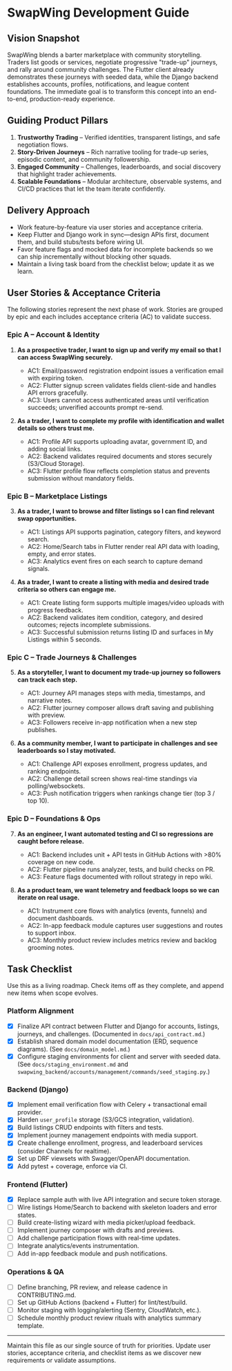 # SwapWing Development Guide

## Vision Snapshot
SwapWing blends a barter marketplace with community storytelling. Traders list goods or services, negotiate progressive "trade-up" journeys, and rally around community challenges. The Flutter client already demonstrates these journeys with seeded data, while the Django backend establishes accounts, profiles, notifications, and league content foundations. The immediate goal is to transform this concept into an end-to-end, production-ready experience.

## Guiding Product Pillars
1. **Trustworthy Trading** – Verified identities, transparent listings, and safe negotiation flows.
2. **Story-Driven Journeys** – Rich narrative tooling for trade-up series, episodic content, and community followership.
3. **Engaged Community** – Challenges, leaderboards, and social discovery that highlight trader achievements.
4. **Scalable Foundations** – Modular architecture, observable systems, and CI/CD practices that let the team iterate confidently.

## Delivery Approach
* Work feature-by-feature via user stories and acceptance criteria.
* Keep Flutter and Django work in sync—design APIs first, document them, and build stubs/tests before wiring UI.
* Favor feature flags and mocked data for incomplete backends so we can ship incrementally without blocking other squads.
* Maintain a living task board from the checklist below; update it as we learn.

## User Stories & Acceptance Criteria
The following stories represent the next phase of work. Stories are grouped by epic and each includes acceptance criteria (AC) to validate success.

### Epic A – Account & Identity
1. **As a prospective trader, I want to sign up and verify my email so that I can access SwapWing securely.**
   * AC1: Email/password registration endpoint issues a verification email with expiring token.
   * AC2: Flutter signup screen validates fields client-side and handles API errors gracefully.
   * AC3: Users cannot access authenticated areas until verification succeeds; unverified accounts prompt re-send.

2. **As a trader, I want to complete my profile with identification and wallet details so others trust me.**
   * AC1: Profile API supports uploading avatar, government ID, and adding social links.
   * AC2: Backend validates required documents and stores securely (S3/Cloud Storage).
   * AC3: Flutter profile flow reflects completion status and prevents submission without mandatory fields.

### Epic B – Marketplace Listings
3. **As a trader, I want to browse and filter listings so I can find relevant swap opportunities.**
   * AC1: Listings API supports pagination, category filters, and keyword search.
   * AC2: Home/Search tabs in Flutter render real API data with loading, empty, and error states.
   * AC3: Analytics event fires on each search to capture demand signals.

4. **As a trader, I want to create a listing with media and desired trade criteria so others can engage me.**
   * AC1: Create listing form supports multiple images/video uploads with progress feedback.
   * AC2: Backend validates item condition, category, and desired outcomes; rejects incomplete submissions.
   * AC3: Successful submission returns listing ID and surfaces in My Listings within 5 seconds.

### Epic C – Trade Journeys & Challenges
5. **As a storyteller, I want to document my trade-up journey so followers can track each step.**
   * AC1: Journey API manages steps with media, timestamps, and narrative notes.
   * AC2: Flutter journey composer allows draft saving and publishing with preview.
   * AC3: Followers receive in-app notification when a new step publishes.

6. **As a community member, I want to participate in challenges and see leaderboards so I stay motivated.**
   * AC1: Challenge API exposes enrollment, progress updates, and ranking endpoints.
   * AC2: Challenge detail screen shows real-time standings via polling/websockets.
   * AC3: Push notification triggers when rankings change tier (top 3 / top 10).

### Epic D – Foundations & Ops
7. **As an engineer, I want automated testing and CI so regressions are caught before release.**
   * AC1: Backend includes unit + API tests in GitHub Actions with >80% coverage on new code.
   * AC2: Flutter pipeline runs analyzer, tests, and build checks on PR.
   * AC3: Feature flags documented with rollout strategy in repo wiki.

8. **As a product team, we want telemetry and feedback loops so we can iterate on real usage.**
   * AC1: Instrument core flows with analytics (events, funnels) and document dashboards.
   * AC2: In-app feedback module captures user suggestions and routes to support inbox.
   * AC3: Monthly product review includes metrics review and backlog grooming notes.

## Task Checklist
Use this as a living roadmap. Check items off as they complete, and append new items when scope evolves.

### Platform Alignment
- [x] Finalize API contract between Flutter and Django for accounts, listings, journeys, and challenges. (Documented in `docs/api_contract.md`.)
- [x] Establish shared domain model documentation (ERD, sequence diagrams). (See `docs/domain_model.md`.)
- [x] Configure staging environments for client and server with seeded data. (See `docs/staging_environment.md` and `swapwing_backend/accounts/management/commands/seed_staging.py`.)

### Backend (Django)
- [x] Implement email verification flow with Celery + transactional email provider.
- [x] Harden `user_profile` storage (S3/GCS integration, validation).
- [x] Build listings CRUD endpoints with filters and tests.
- [x] Implement journey management endpoints with media support.
- [x] Create challenge enrollment, progress, and leaderboard services (consider Channels for realtime).
- [x] Set up DRF viewsets with Swagger/OpenAPI documentation.
- [x] Add pytest + coverage, enforce via CI.

### Frontend (Flutter)
- [x] Replace sample auth with live API integration and secure token storage.
- [ ] Wire listings Home/Search to backend with skeleton loaders and error states.
- [ ] Build create-listing wizard with media picker/upload feedback.
- [ ] Implement journey composer with drafts and previews.
- [ ] Add challenge participation flows with real-time updates.
- [ ] Integrate analytics/events instrumentation.
- [ ] Add in-app feedback module and push notifications.

### Operations & QA
- [ ] Define branching, PR review, and release cadence in CONTRIBUTING.md.
- [ ] Set up GitHub Actions (backend + Flutter) for lint/test/build.
- [ ] Monitor staging with logging/alerting (Sentry, CloudWatch, etc.).
- [ ] Schedule monthly product review rituals with analytics summary template.

---
Maintain this file as our single source of truth for priorities. Update user stories, acceptance criteria, and checklist items as we discover new requirements or validate assumptions.
